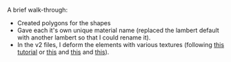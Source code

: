 A brief walk-through:

* Created polygons for the shapes
* Gave each it's own unique material name (replaced the lambert default with another lambert so that I could rename it).
* In the v2 files, I deform the elements with various textures (following [this tutorial](https://www.youtube.com/watch?v=lq9VYGpnkh4) or [this](https://www.youtube.com/watch?v=t4f6djBtnA0) and [this](https://www.youtube.com/watch?v=xdvHYnt10zI) and [this](https://vimeo.com/164069049)).


